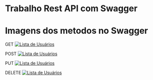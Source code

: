 # Trabalho Rest API com Swagger

# Imagens dos metodos no Swagger
GET
[![Lista de Usuários](https://i.imgur.com/Cfgk5fW.png)](https://i.imgur.com/Cfgk5fW.png)

POST
[![Lista de Usuários](https://i.imgur.com/ly4EAx6.png)](https://i.imgur.com/ly4EAx6.png)

PUT
[![Lista de Usuários](https://i.imgur.com/7oWwQKM.png)](https://i.imgur.com/7oWwQKM.png)

DELETE
[![Lista de Usuários](https://i.imgur.com/Zm4Lode.png)](https://i.imgur.com/Zm4Lode.png)
